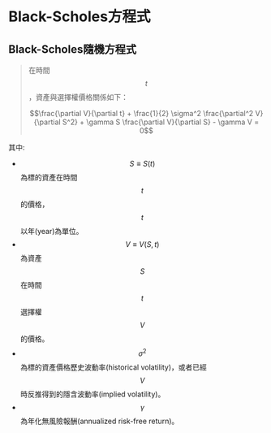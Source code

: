 # Black-Scholes方程式

## Black-Scholes隨機方程式

> 在時間$$t$$，資產與選擇權價格關係如下：
>
> $$\frac{\partial V}{\partial t} + \frac{1}{2} \sigma^2 \frac{\partial^2 V}{\partial S^2} + \gamma S \frac{\partial V}{\partial S} - \gamma V = 0$$

其中:

* $$S \equiv S(t)$$為標的資產在時間$$t$$的價格，$$t$$以年(year)為單位。
* $$V \equiv V(S,t)$$為資產$$S$$在時間$$t$$選擇權$$V$$的價格。
* $$\sigma^2$$為標的資產價格歷史波動率(historical volatility)，或者已經$$V$$時反推得到的隱含波動率(implied volatility)。
* $$\gamma$$為年化無風險報酬(annualized risk-free return)。
